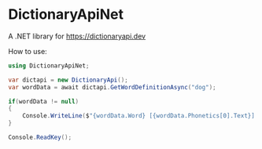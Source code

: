 # DictionaryApiNet
A .NET library for https://dictionaryapi.dev

How to use:

```C#
using DictionaryApiNet;

var dictapi = new DictionaryApi();
var wordData = await dictapi.GetWordDefinitionAsync("dog");

if(wordData != null)
{
    Console.WriteLine($"{wordData.Word} [{wordData.Phonetics[0].Text}] - {wordData.Meanings[0].Definitions[0].DefinitionText}");
}

Console.ReadKey();
```
